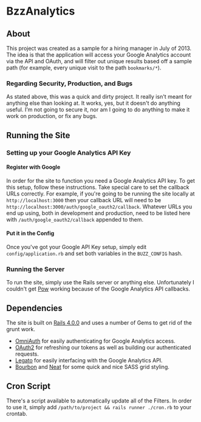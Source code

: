 # BzzAnalytics
## About
This project was created as a sample for a hiring manager in July of 2013. The
idea is that the application will access your Google Analytics account via the
API and OAuth, and will filter out unique results based off a sample path (for
example, every unique visit to the path `bookmarks/*`).

### Regarding Security, Production, and Bugs
As stated above, this was a quick and dirty project. It really isn't meant for
anything else than looking at. It works, yes, but it doesn't do anything useful.
I'm not going to secure it, nor am I going to do anything to make it work on
production, or fix any bugs.

## Running the Site
### Setting up your Google Analytics API Key
#### Register with Google
In order for the site to function you need a Google Analytics API key. To get
this setup, follow these instructions. Take special care to set the callback
URLs correctly. For example, if you're going to be running the site locally at
`http://localhost:3000` then your callback URL will need to be
`http://localhost:3000/auth/google_oauth2/callback`. Whatever URLs you end up
using, both in development and production, need to be listed here with
`/auth/google_oauth2/callback` appended to them.

#### Put it in the Config
Once you've got your Google API Key setup, simply edit `config/application.rb`
and set both variables in the `BUZZ_CONFIG` hash.

### Running the Server
To run the site, simply use the Rails server or anything else. Unfortunately I
couldn't get [Pow](http://pow.cx) working because of the Google Analytics API
callbacks.

## Dependencies
The site is built on [Rails 4.0.0](http://rubyonrails.org) and uses a number of
Gems to get rid of the grunt work.

- [OmniAuth](https://github.com/intridea/omniauth) for easily authenticating for Google Analytics access.
- [OAuth2](https://github.com/intridea/oauth2) for refreshing our tokens as well as building our authenticated
  requests.
- [Legato](https://github.com/tpitale/legato) for easily interfacing with the Google Analytics API.
- [Bourbon](http://bourbon.io) and [Neat](http://neat.bourbon.io) for some quick
  and nice SASS grid styling.

## Cron Script
There's a script available to automatically update all of the Filters.
In order to use it, simply add `/path/to/project && rails runner ./cron.rb` to
your crontab.
